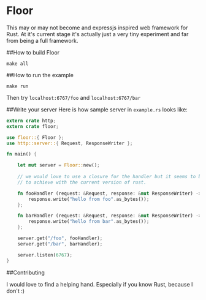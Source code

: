 Floor
=======

This may or may not become and expressjs inspired web framework for Rust. At it's current stage it's actually just a very tiny experiment and far from being a full framework.

##How to build Floor

```shell
make all
```

##How to run the example

```shell
make run
```

Then try `localhost:6767/foo` and `localhost:6767/bar` 


##Write your server
Here is how sample server in `example.rs` looks like:
```rust
extern crate http;
extern crate floor;

use floor::{ Floor };
use http::server::{ Request, ResponseWriter };

fn main() {

    let mut server = Floor::new();
    
    // we would love to use a closure for the handler but it seems to be hard
    // to achieve with the current version of rust.

    fn fooHandler (request: &Request, response: &mut ResponseWriter) -> () {
        response.write("hello from foo".as_bytes()); 
    };

    fn barHandler (request: &Request, response: &mut ResponseWriter) -> () { 
        response.write("hello from bar".as_bytes()); 
    };

    server.get("/foo", fooHandler);
    server.get("/bar", barHandler);

    server.listen(6767);
}
```

##Contributing

I would love to find a helping hand. Especially if you know Rust, because I don't :)
